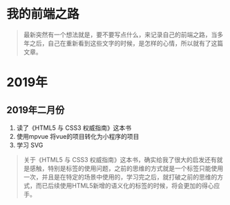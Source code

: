 # 我的前端之路
> 最新突然有一个想法就是，要不要写点什么，来记录自己的前端之路，当多年之后，自己在重新看到这些文字的时候，是怎样的心情，所以就有了这篇文章。

# 2019年

## 2019年二月份

1. 读了《HTML5 与 CSS3 权威指南》这本书
2. 使用mpvue 将vue的项目转化为小程序的项目
3. 学习 SVG

> 关于《HTML5 与 CSS3 权威指南》这本书，确实给我了很大的启发还有就是感触，特别是标签的使用问题，之前的思维的方式就是一个标签只能使用一次，并且是在特定的场景中使用的，学习完之后，就打破之前的思维的方式，而已后续使用HTML5新增的语义化的标签的时候，将会更加的得心应手。
